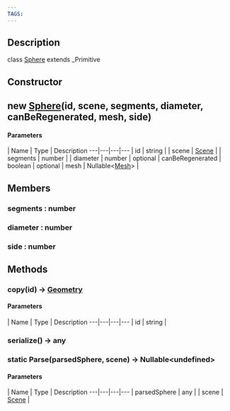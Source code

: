 ```yaml
---
TAGS:
---
```

## Description

class [Sphere](/classes/3.1/Sphere) extends _Primitive



## Constructor

## new [Sphere](/classes/3.1/Sphere)(id, scene, segments, diameter, canBeRegenerated, mesh, side)



#### Parameters
 | Name | Type | Description
---|---|---|---
 | id | string | 
 | scene | [Scene](/classes/3.1/Scene) | 
 | segments | number | 
 | diameter | number | 
optional | canBeRegenerated | boolean | 
optional | mesh | Nullable&lt;[Mesh](/classes/3.1/Mesh)&gt; | 
## Members

### segments : number



### diameter : number



### side : number



## Methods

### copy(id) &rarr; [Geometry](/classes/3.1/Geometry)



#### Parameters
 | Name | Type | Description
---|---|---|---
 | id | string | 

### serialize() &rarr; any


### static Parse(parsedSphere, scene) &rarr; Nullable&lt;undefined&gt;



#### Parameters
 | Name | Type | Description
---|---|---|---
 | parsedSphere | any | 
 | scene | [Scene](/classes/3.1/Scene) | 
